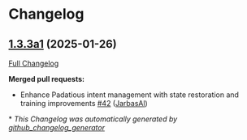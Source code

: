 # Changelog

## [1.3.3a1](https://github.com/OpenVoiceOS/ovos-padatious-pipeline-plugin/tree/1.3.3a1) (2025-01-26)

[Full Changelog](https://github.com/OpenVoiceOS/ovos-padatious-pipeline-plugin/compare/1.3.2...1.3.3a1)

**Merged pull requests:**

- Enhance Padatious intent management with state restoration and training improvements [\#42](https://github.com/OpenVoiceOS/ovos-padatious-pipeline-plugin/pull/42) ([JarbasAl](https://github.com/JarbasAl))



\* *This Changelog was automatically generated by [github_changelog_generator](https://github.com/github-changelog-generator/github-changelog-generator)*
